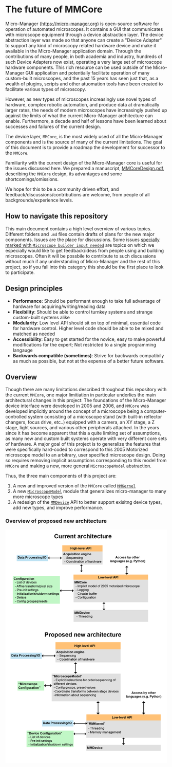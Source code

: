 # The future of MMCore
Micro-Manager (https://micro-manager.org) is open-source software for operation of automated microscopes. It contains a GUI that communicates with microscope equipment through a device abstraction layer. The device abstraction layer was made so that anyone can create a "Device Adapter" to support any kind of microscopy related hardware device and make it available in the Micro-Manager application domain. Through the contributions of many people, in both academia and industry, hundreds of such Device Adapters now exist, operating a very large set of microscope hardware components. This rich resource can be used outside of the Micro-Manager GUI application and potentially facilitate operation of many custom-built microscopes, and the past 15 years has seen just that, as a wealth of plugins, scripts and other atuomation tools have been created to facilitate various types of microscopy.

However, as new types of microscopes increasingly use novel types of hardware, complex robotic automation, and produce data at dramatically larger rates, the needs of modern microscopes have increasingly pushed up against the limits of what the current Micro-Manager architecture can enable. Furthermore, a decade and half of lessons have been learned about successes and failures of the current design.

The device layer, `MMCore`, is the most widely used of all the Micro-Manager components and is the source of many of the current limitations. The goal of this document is to provide a roadmap the development for successor to the `MMCore`.

Familiarity with the current design of the Micro-Manager core is useful for the issues discussed here. We prepared a manuscript,  [MMCoreDesign.pdf](MMCoreDesign.pdf), describing the `MMCore`  design, its advantages and some shortcomings/omissions.

We hope for this to be a community driven effort, and feedback/discussions/contributions are welcome, from people of all backgrounds/experience levels.


## How to navigate this repository

This main document contains a high level overview of various topics. Different folders and `.md` files contain drafts of plans for the new major components. Issues are the place for discussions. Some issues [specially marked with `Microscope builder input needed`](https://github.com/micro-manager/futureMMCore/issues?q=is%3Aopen+is%3Aissue+label%3A%22Microscope+builder+input+needed%22) are topics on which we especially would like to get feedback/ideas from people using and building microscopes. Often it will be possbile to contribute to such discussions without much if any understanding of Micro-Manager and the rest of this project, so if you fall into this category this should be the first place to look to participate.

## Design principles
* **Performance**: Should be performant enough to take full advantage of hardware for acquiring/writing/reading data
* **Flexibility**: Should be able to control turnkey systems and strange custom-built systems alike
* **Modularity**: Low level API should sit on top of minimal, essential code for hardware control. Higher level code should be able to be mixed and matched as needed
* **Accessibility**: Easy to get started for the novice, easy to make powerful modifications for the expert; Not restricted to a single programming langauge
* **Backwards compatible (sometimes)**: Strive for backwards compatibily as much as possible, but not at the expense of a better future software.


## Overview 

Though there are many limitations described throughout this repository with the current `MMCore`, one major limitiation in particular underlies the main architectural changes in this project: The foundations of the Micro-Manager device interface were developed in 2005 and 2006, and `MMCore` was developed implicitly around the concept of a microscope being a computer-controlled system consisting of a microscope stand (with built-in reflector changers, focus drive, etc..) equipped with a camera, an XY stage, a Z stage, light sources, and various other peripherals attached. In the years since it has become apparent that this a quite limiting set of assumptions, as many new and custom built systems operate with very different core sets of hardware. A major goal of this project is to generalize the features that were specifically hard-coded to correspond to this 2005 Motorized microscope model to an arbitrary, user specified microscope design. Doing so requires removing implicit assumptions corresponding to this model from `MMCore` and making a new, more general `MicroscopeModel` abstraction.

Thus, the three main components of this project are: 
1. A new and improved version of the `MMCore` called [`MMKernel`](mm_kernel)
2. A new [`MicroscopeModel`](microscope_model) module that generalizes micro-manager to many more microscope types 
3. A redesign of the [`MMDevice`](device_layer) API to better support exisitng device types, add new types, and improve performance.

### Overview of proposed new architecture

<img src="overview.png" width="600">

